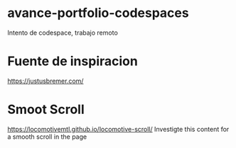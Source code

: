 # avance-portfolio-codespaces
Intento de codespace, trabajo remoto

# Fuente de inspiracion
https://justusbremer.com/

# Smoot Scroll
https://locomotivemtl.github.io/locomotive-scroll/
Investigte this content for a smooth scroll in the page
